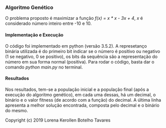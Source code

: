 ### Algoritmo Genético

O problema proposto é maximizar a função *f(x) = x * x - 3x + 4*, *x* é considerado número inteiro entre -10 e 10.


#### Implementação e Execução

O código foi implementado em python (versão 3.5.2). A represetanço binária utilizada é do primeiro bit indicar se o número é positivo ou negativo (1 se negativo, 0 se positivo), os bits da sequência são a representação do número em sua forma normal (positiva). Para rodar o código, basta dar o comando *python main.py* no terminal.


#### Resultados

Nos resultados, tem-se a população inicial e a população final (após a execução do algoritmo genético), em cada uma dessas, há um decimal, o binário e o valor fitness (de acordo com a função) do decimal. A última linha apresenta a melhor solução encontrada, composta pelo decimal e o binário do mesmo.

Copyright (c) 2019 Lorena Kerollen Botelho Tavares
